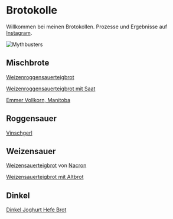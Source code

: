 # Brotokolle
Willkommen bei meinen Brotokollen.
Prozesse und Ergebnisse auf [Instagram](https://www.instagram.com/kuchengnom/).

![Mythbusters](https://i.imgur.com/1h3K2TT.jpeg)

## Mischbrote

[Weizenroggensauerteigbrot](WeizenRoggenmischbrot.md)

[Weizenroggensauerteigbrot mit Saat](WeizenRoggenmischbrot-mit-Saat.md)

[Emmer Vollkorn, Manitoba](Emmervollkornsauerteigbrot.md)

## Roggensauer

[Vinschgerl](Vinschgerl.md) 

## Weizensauer

[Weizensauerteigbrot](Weizensauerteigbrot.md) von [Nacron](https://github.com/nacron)

[Weizensauerteigbrot mit Altbrot](Weizensauerteigbrot-mit-Altbrot.md)

## Dinkel

[Dinkel Joghurt Hefe Brot](Dinkel-Joghurt-Brot.md)
